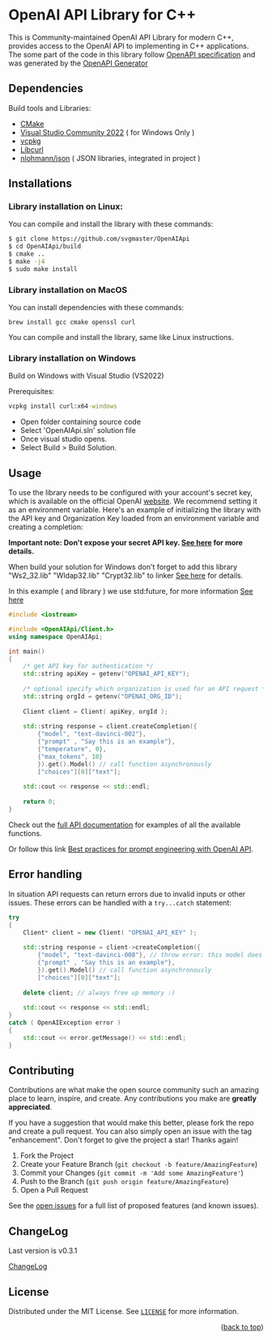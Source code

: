 <a name="readme-top"></a>

# OpenAI API Library for C++

This is Community-maintained OpenAI API Library for modern C++, provides access to the OpenAI API to implementing in C++ applications. The some part of the code in this library follow [OpenAPI specification](https://github.com/openai/openai-openapi) and was generated by the [OpenAPI Generator](https://openapi-generator.tech)

## Dependencies

Build tools and Libraries:

- [CMake](https://cmake.org/download/)
- [Visual Studio Community 2022](https://visualstudio.microsoft.com/downloads/) ( for Windows Only )
- [vcpkg](https://github.com/microsoft/vcpkg)
- [Libcurl](https://curl.se/download.html)
- [nlohmann/json](https://github.com/nlohmann/json) ( JSON libraries, integrated in project )

## Installations

### Library installation on Linux:

You can compile and install the library with these commands:

```sh
$ git clone https://github.com/svgmaster/OpenAIApi
$ cd OpenAIApi/build
$ cmake ..
$ make -j4
$ sudo make install
```

### Library installation on MacOS

You can install dependencies with these commands:

```brew
brew install gcc cmake openssl curl
```

You can compile and install the library, same like Linux instructions.

### Library installation on Windows

Build on Windows with Visual Studio (VS2022)

Prerequisites:

```cmd
vcpkg install curl:x64-windows
```
- Open folder containing source code
- Select 'OpenAIApi.sln' solution file
- Once visual studio opens.
- Select Build > Build Solution.


## Usage

To use the library needs to be configured with your account's secret key, which is available on the official OpenAI [website](https://beta.openai.com/account/api-keys). We recommend setting it as an environment variable. Here's an example of initializing the library with the API key and Organization Key loaded from an environment variable and creating a completion:

**Important note: Don't expose your secret API key. [See here](https://beta.openai.com/docs/api-reference/authentication) for more details.**

When build your solution for Windows don't forget to add this library "Ws2_32.lib" "Wldap32.lib" "Crypt32.lib" to linker [See here](https://stackoverflow.com/questions/4176503/unresolved-symbols-when-linking-a-program-using-libcurl) for details.

In this example ( and library ) we use std:future, for more information [See here](https://cplusplus.com/reference/future/future/)

```cpp
#include <iostream>

#include <OpenAIApi/Client.h>
using namespace OpenAIApi;

int main()
{ 
    /* get API key for authentication */
    std::string apiKey = getenv("OPENAI_API_KEY");
    
    /* optional specify which organization is used for an API request */
    std::string orgId = getenv("OPENAI_ORG_ID"); 
	
    Client client = Client( apiKey, orgId );
    
    std::string response = client.createCompletion({
        {"model", "text-davinci-002"},
        {"prompt" , "Say this is an example"},
        {"temperature", 0},
        {"max_tokens", 10}
        }).get().Model() // call function asynchronously 
        ["choices"][0]["text"];	
		
	std::cout << response << std::endl;
	
	return 0;
}        
```

Check out the [full API documentation](https://beta.openai.com/docs/api-reference?lang=curl) for examples of all the available functions.

Or follow this link [Best practices for prompt engineering with OpenAI API](https://help.openai.com/en/articles/6654000-best-practices-for-prompt-engineering-with-openai-api).

## Error handling

In situation API requests can return errors due to invalid inputs or other issues. These errors can be handled with a `try...catch` statement:

```cpp
try 
{
    Client* client = new Client( "OPENAI_API_KEY" );
    
    std::string response = client->createCompletion({
        {"model", "text-davinci-008"}, // throw error: this model does not exists
        {"prompt" , "Say this is an example"},
        }).get().Model() // call function asynchronously 
        ["choices"][0]["text"];
		
	delete client; // always free up memory :)	
		
	std::cout << response << std::endl;
}
catch ( OpenAIException error )
{
    std::cout << error.getMessage() << std::endl;
}
```
## Contributing

Contributions are what make the open source community such an amazing place to learn, inspire, and create. Any contributions you make are **greatly appreciated**.

If you have a suggestion that would make this better, please fork the repo and create a pull request. You can also simply open an issue with the tag "enhancement".
Don't forget to give the project a star! Thanks again!

1. Fork the Project
2. Create your Feature Branch (`git checkout -b feature/AmazingFeature`)
3. Commit your Changes (`git commit -m 'Add some AmazingFeature'`)
4. Push to the Branch (`git push origin feature/AmazingFeature`)
5. Open a Pull Request

See the [open issues](https://github.com/svgmaster/OpenAIApi/issues) for a full list of proposed features (and known issues).

## ChangeLog

Last version is v0.3.1

[ChangeLog](CHANGELOG.md)

## License

Distributed under the MIT License. See [`LICENSE`](LICENSE) for more information.

<p align="right">(<a href="#readme-top">back to top</a>)</p>
